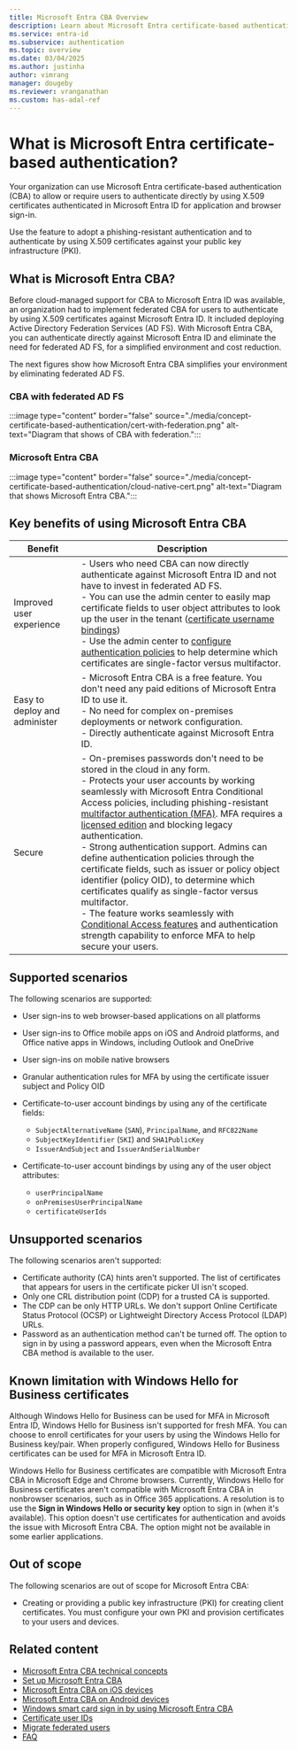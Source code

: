```yaml
---
title: Microsoft Entra CBA Overview
description: Learn about Microsoft Entra certificate-based authentication (CBA) without federation.
ms.service: entra-id
ms.subservice: authentication
ms.topic: overview
ms.date: 03/04/2025
ms.author: justinha
author: vimrang
manager: dougeby
ms.reviewer: vranganathan
ms.custom: has-adal-ref
---
```


# What is Microsoft Entra certificate-based authentication?

Your organization can use Microsoft Entra certificate-based authentication (CBA) to allow or require users to authenticate directly by using X.509 certificates authenticated in Microsoft Entra ID for application and browser sign-in.

Use the feature to adopt a phishing-resistant authentication and to authenticate by using X.509 certificates against your public key infrastructure (PKI).

<a name='what-is-azure-ad-cba'></a>

## What is Microsoft Entra CBA?

Before cloud-managed support for CBA to Microsoft Entra ID was available, an organization had to implement federated CBA for users to authenticate by using X.509 certificates against Microsoft Entra ID. It included deploying Active Directory Federation Services (AD FS). With Microsoft Entra CBA, you can authenticate directly against Microsoft Entra ID and eliminate the need for federated AD FS, for a simplified environment and cost reduction.

The next figures show how Microsoft Entra CBA simplifies your environment by eliminating federated AD FS.

### CBA with federated AD FS

:::image type="content" border="false" source="./media/concept-certificate-based-authentication/cert-with-federation.png" alt-text="Diagram that shows of CBA with federation.":::

### Microsoft Entra CBA

:::image type="content" border="false" source="./media/concept-certificate-based-authentication/cloud-native-cert.png" alt-text="Diagram that shows Microsoft Entra CBA.":::

<a name='key-benefits-of-using-azure-ad-cba'></a>

## Key benefits of using Microsoft Entra CBA

| Benefit | Description |
|---------|---------|
| Improved user experience |- Users who need CBA can now directly authenticate against Microsoft Entra ID and not have to invest in federated AD FS.<br>- You can use the admin center to easily map certificate fields to user object attributes to look up the user in the tenant ([certificate username bindings](concept-certificate-based-authentication-technical-deep-dive.md#username-binding-policy))<br>- Use the admin center to [configure authentication policies](concept-certificate-based-authentication-technical-deep-dive.md#authentication-binding-policy) to help determine which certificates are single-factor versus multifactor. |
| Easy to deploy and administer |- Microsoft Entra CBA is a free feature. You don't need any paid editions of Microsoft Entra ID to use it. <br>- No need for complex on-premises deployments or network configuration.<br>- Directly authenticate against Microsoft Entra ID. |
| Secure |- On-premises passwords don't need to be stored in the cloud in any form.<br>- Protects your user accounts by working seamlessly with Microsoft Entra Conditional Access policies, including phishing-resistant [multifactor authentication (MFA)](concept-mfa-howitworks.md). MFA requires a [licensed edition](concept-mfa-licensing.md) and blocking legacy authentication.<br>- Strong authentication support. Admins can define authentication policies through the certificate fields, such as issuer or policy object identifier (policy OID), to determine which certificates qualify as single-factor versus multifactor.<br>- The feature works seamlessly with [Conditional Access features](~/identity/conditional-access/overview.md) and authentication strength capability to enforce MFA to help secure your users. |

## Supported scenarios

The following scenarios are supported:

- User sign-ins to web browser-based applications on all platforms
- User sign-ins to Office mobile apps on iOS and Android platforms, and Office native apps in Windows, including Outlook and OneDrive
- User sign-ins on mobile native browsers
- Granular authentication rules for MFA by using the certificate issuer subject and Policy OID
- Certificate-to-user account bindings by using any of the certificate fields:

  - `SubjectAlternativeName` (`SAN`), `PrincipalName`, and `RFC822Name`
  - `SubjectKeyIdentifier` (`SKI`) and `SHA1PublicKey`
  - `IssuerAndSubject` and `IssuerAndSerialNumber`

- Certificate-to-user account bindings by using any of the user object attributes:
  - `userPrincipalName`
  - `onPremisesUserPrincipalName`
  - `certificateUserIds`

## Unsupported scenarios

The following scenarios aren't supported:

- Certificate authority (CA) hints aren't supported. The list of certificates that appears for users in the certificate picker UI isn't scoped.
- Only one CRL distribution point (CDP) for a trusted CA is supported.
- The CDP can be only HTTP URLs. We don't support Online Certificate Status Protocol (OCSP) or Lightweight Directory Access Protocol (LDAP) URLs.
- Password as an authentication method can't be turned off. The option to sign in by using a password appears, even when the Microsoft Entra CBA method is available to the user.

## Known limitation with Windows Hello for Business certificates

Although  Windows Hello for Business can be used for MFA in Microsoft Entra ID, Windows Hello for Business isn't supported for fresh MFA. You can choose to enroll certificates for your users by using the Windows Hello for Business key/pair. When properly configured, Windows Hello for Business certificates can be used for MFA in Microsoft Entra ID.

Windows Hello for Business certificates are compatible with Microsoft Entra CBA in Microsoft Edge and Chrome browsers. Currently, Windows Hello for Business certificates aren't compatible with Microsoft Entra CBA in nonbrowser scenarios, such as in Office 365 applications. A resolution is to use the **Sign in Windows Hello or security key** option to sign in (when it's available). This option doesn't use certificates for authentication and avoids the issue with Microsoft Entra CBA. The option might not be available in some earlier applications.

## Out of scope

The following scenarios are out of scope for Microsoft Entra CBA:

- Creating or providing a public key infrastructure (PKI) for creating client certificates. You must configure your own PKI and provision certificates to your users and devices.

## Related content

- [Microsoft Entra CBA technical concepts](concept-certificate-based-authentication-technical-deep-dive.md)
- [Set up Microsoft Entra CBA](how-to-certificate-based-authentication.md)
- [Microsoft Entra CBA on iOS devices](concept-certificate-based-authentication-mobile-ios.md)
- [Microsoft Entra CBA on Android devices](concept-certificate-based-authentication-mobile-android.md)
- [Windows smart card sign in by using Microsoft Entra CBA](concept-certificate-based-authentication-smartcard.md)
- [Certificate user IDs](concept-certificate-based-authentication-certificateuserids.md)
- [Migrate federated users](concept-certificate-based-authentication-migration.md)
- [FAQ](certificate-based-authentication-faq.yml)
